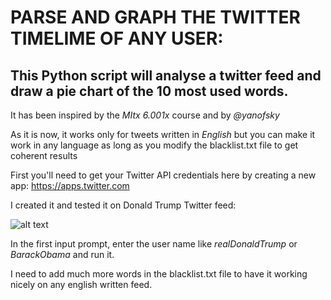 # PARSE AND GRAPH THE TWITTER TIMELIME OF ANY USER:

## This Python script will analyse a twitter feed and draw a pie chart of the 10 most used words.

It has been inspired by the *MItx 6.001x* course and by *@yanofsky*

As it is now, it works only for tweets written in *English* but you can make it work
in any language as long as you modify the blacklist.txt file to get
coherent results

First you'll need to get your Twitter API credentials here by creating a new
app:
https://apps.twitter.com

I created it and tested it on Donald Trump Twitter feed:

![alt text](http://i.imgur.com/3eCXORe.png)

In the first input prompt, enter the user name like _realDonaldTrump_ or _BarackObama_ and run it.

I need to add much more words in the blacklist.txt file to have it working
nicely on any english written feed.





